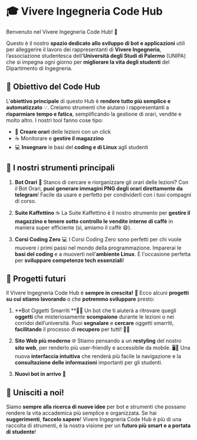 # 🎓 Vivere Ingegneria Code Hub

Benvenuto nel Vivere Ingegneria Code Hub! 🎉 

Questo è il nostro **spazio dedicato allo sviluppo di bot e applicazioni** utili per alleggerire il lavoro dei rappresentanti di **Vivere Ingegneria**, l’associazione studentesca dell'**Università degli Studi di Palermo** (UNIPA) che si impegna ogni giorno per **migliorare la vita degli studenti** del Dipartimento di Ingegneria.

## 🚀 Obiettivo del Code Hub

L’**obiettivo principale** di questo Hub è **rendere tutto più semplice e automatizzato** 💡. Creiamo strumenti che aiutano i rappresentanti a **risparmiare tempo e fatica**, semplificando la gestione di orari, vendite e molto altro.
I nostri tool fanno cose tipo:
  - 📅 **Creare orari** delle lezioni con un click
  - ☕ Monitorare e **gestire il magazzino**
  - 💻 **Insegnare** le basi del **coding e di Linux** agli studenti

## 🔧 I nostri **strumenti principali**
  1. **Bot Orari** 📅
    Stanco di cercare e riorganizzare gli orari delle lezioni? Con il Bot Orari, **puoi generare immagini PNG degli orari direttamente da telegram**! Facile da usare e perfetto per condividerli con i tuoi compagni di corso.

  2. **Suite Kaffettino** ☕
    La Suite Kaffettino è il nostro strumento per **gestire il magazzino e tenere sotto controllo le vendite interne di caffè** in maniera super efficiente (sì, amiamo il caffè 😄).

  3. **Corsi Coding Zero** 💻
    I Corsi Coding Zero sono perfetti per chi vuole muovere i primi passi nel mondo della programmazione. Imparerai le **basi del coding** e a muoverti nell’**ambiente Linux**. È l'occasione perfetta per **sviluppare competenze tech essenziali**!

## 🔮 **Progetti futuri**
  Il Vivere Ingegneria Code Hub è **sempre in crescita!** 🎯
  Ecco alcuni **progetti su cui stiamo lavorando** o che **potremmo sviluppare** presto:
  
  1. **Bot Oggetti Smarriti **🕵️‍♂️
    Un bot che ti aiuterà a ritrovare quegli **oggetti** che misteriosamente **scompaiono** durante le lezioni o nei corridoi dell’università. 
    Puoi **segnalare** e **cercare** oggetti smarriti, **facilitando** il processo di **recupero** per tutti! 🔑🎒
  
  2. **Sito Web più moderno** 🌐
    Stiamo pensando a un **restyling** del nostro **sito web**, per renderlo più user-friendly e accessibile da mobile. 🖥️📱
    Una nuova **interfaccia intuitiva** che renderà più facile la navigazione e la **consultazione delle informazioni** importanti per gli studenti.
  
  4. **Nuovi bot in arrivo** 🤖
  
## 🤝 Unisciti a noi!
  Siamo **sempre alla ricerca di nuove idee** per bot e strumenti che possano rendere la vita accademica più semplice e organizzata. Se hai **suggerimenti**, **faccelo sapere**!
  Vivere Ingegneria Code Hub è più di una raccolta di strumenti, è la nostra visione per un **futuro più smart e a portata di studente**!
